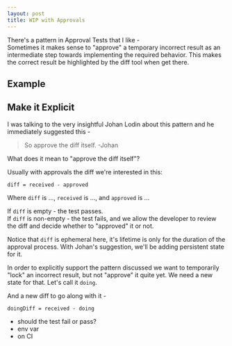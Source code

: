 ```yaml
---
layout: post
title: WIP with Approvals
---
```


There's a pattern in Approval Tests that I like -  
Sometimes it makes sense to "approve" a temporary incorrect result as an intermediate step towards implementing the required behavior. This makes the correct result be highlighted by the diff tool when get there.

## Example

## Make it Explicit

I was talking to the very insightful Johan Lodin about this pattern and he immediately suggested this -

> So approve the diff itself. -Johan

What does it mean to "approve the diff itself"?

Usually with approvals the diff we're interested in this:

```
diff = received - approved
```

Where `diff` is ..., `received` is ..., and `approved` is ...

If `diff` is empty - the test passes.  
If `diff` is non-empty - the test fails, and we allow the developer to review the diff and decide whether to "approved" it or not.

Notice that `diff` is ephemeral here, it's lifetime is only for the duration of the approval process. With Johan's suggestion, we'll be adding persistent state for it.

In order to explicitly support the pattern discussed we want to temporarily "lock" an incorrect result, but not "approve" it quite yet. We need a new state for that. Let's call it `doing`.

And a new diff to go along with it -

```
doingDiff = received - doing
```

-   should the test fail or pass?
-   env var
-   on CI
